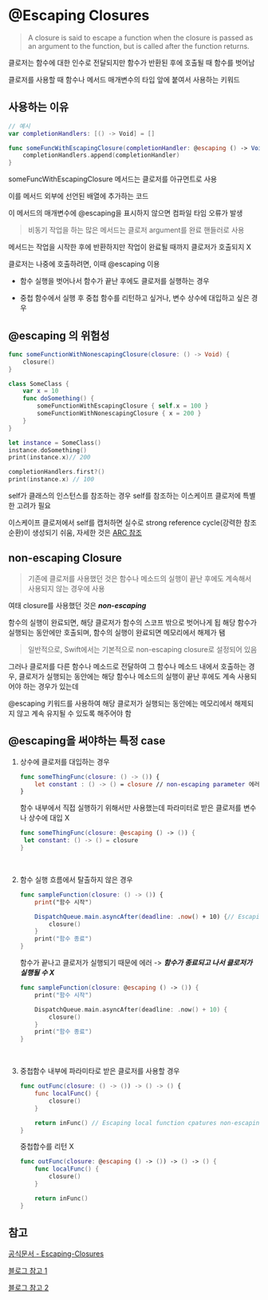 # @Escaping Closures

> A closure is said to escape a function when the closure is passed as an argument to the function, but is called after the function returns.

클로저는 함수에 대한 인수로 전달되지만 함수가 반환된 후에 호출될 때 함수를 벗어남

클로저를 사용할 때 함수나 메서드 매개변수의 타입 앞에 붙여서 사용하는 키워드

## 사용하는 이유

```swift
// 예시
var completionHandlers: [() -> Void] = []

func someFuncWithEscapingClosure(completionHandler: @escaping () -> Void) {
    completionHandlers.append(completionHandler)
}
```

someFuncWithEscapingClosure 메서드는 클로저를 아규먼트로 사용

이를 메서드 외부에 선언된 배열에 추가하는 코드

이 메서드의 매개변수에 @escaping을 표시하지 않으면 컴파일 타임 오류가 발생

> 비동기 작업을 하는 많은 메서드는 클로저 argument를 완료 핸들러로 사용

메서드는 작업을 시작한 후에 반환하지만 작업이 완료될 때까지 클로저가 호출되지 X

클로저는 나중에 호출하려면, 이때 @escaping 이용

- 함수 실행을 벗어나서 함수가 끝난 후에도 클로저를 실행하는 경우
  <br/>

- 중첩 함수에서 실행 후 중첩 함수를 리턴하고 싶거나, 변수 상수에 대입하고 싶은 경우

## @escaping 의 위험성

```swift
func someFunctionWithNonescapingClosure(closure: () -> Void) {
    closure()
}

class SomeClass {
    var x = 10
    func doSomething() {
        someFunctionWithEscapingClosure { self.x = 100 }
        someFunctionWithNonescapingClosure { x = 200 }
    }
}

let instance = SomeClass()
instance.doSomething()
print(instance.x)// 200

completionHandlers.first?()
print(instance.x) // 100
```

self가 클래스의 인스턴스를 참조하는 경우 self를 참조하는 이스케이프 클로저에 특별한 고려가 필요

이스케이프 클로저에서 self를 캡처하면 실수로 strong reference cycle(강력한 참조 순환)이 생성되기 쉬움, 자세한 것은 [ARC 참조](https://github.com/BOLTB0X/Swift_Study/tree/main/swiftGrammar/ARC)

## non-escaping Closure

> 기존에 클로저를 사용했던 것은 함수나 메소드의 실행이 끝난 후에도 계속해서 사용되지 않는 경우에 사용

여태 closure를 사용했던 것은 **_non-escaping_**

함수의 실행이 완료되면, 해당 클로저가 함수의 스코프 밖으로 벗어나게 됩 해당 함수가 실행되는 동안에만 호출되며, 함수의 실행이 완료되면 메모리에서 해제가 됌

> 일반적으로, Swift에서는 기본적으로 non-escaping closure로 설정되어 있음

그러나 클로저를 다른 함수나 메소드로 전달하여 그 함수나 메소드 내에서 호출하는 경우, 클로저가 실행되는 동안에는 해당 함수나 메소드의 실행이 끝난 후에도 계속 사용되어야 하는 경우가 있는데

@escaping 키워드를 사용하여 해당 클로저가 실행되는 동안에는 메모리에서 해제되지 않고 계속 유지될 수 있도록 해주어야 함

## @escaping을 써야하는 특정 case

1. 상수에 클로저를 대입하는 경우
   <br/>

   ```swift
   func someThingFunc(closure: () -> ()) {
       let constant : () -> () = closure // non-escaping parameter 에러
   }
   ```

   함수 내부에서 직접 실행하기 위해서만 사용했는데 파라미터로 받은 클로저를 변수나 상수에 대입 X
   <br/>

   ```swift
   func someThingFunc(closure: @escaping () -> ()) {
    let constant: () -> () = closure
   }
   ```

   <br/>

2. 함수 실행 흐름에서 탈출하지 않은 경우
   <br/>

   ```swift
   func sampleFunction(closure: () -> ()) {
       print("함수 시작")

       DispatchQueue.main.asyncAfter(deadline: .now() + 10) {// Escaping closure captures non-escaping parameter
           closure()
       }
       print("함수 종료")
   }
   ```

   함수가 끝나고 클로저가 실행되기 때문에 에러 -> **_함수가 종료되고 나서 클로저가 실행될 수 X_**
   <br/>

   ```swift
   func sampleFunction(closure: @escaping () -> ()) {
       print("함수 시작")

       DispatchQueue.main.asyncAfter(deadline: .now() + 10) {
           closure()
       }
       print("함수 종료")
   }
   ```

    <br/>

3. 중첩함수 내부에 파라미타로 받은 클로저를 사용할 경우
   <br/>

   ```swift
   func outFunc(closure: () -> ()) -> () -> () {
       func localFunc() {
           closure()
       }

       return inFunc() // Escaping local function cpatures non-escaping parameter 'closure'
   }
   ```

   중첩합수를 리턴 X
   <br/>

   ```swift
   func outFunc(closure: @escaping () -> ()) -> () -> () {
       func localFunc() {
           closure()
       }

       return inFunc()
   }
   ```

## 참고

[공식문서 - Escaping-Closures](https://docs.swift.org/swift-book/documentation/the-swift-programming-language/closures/#Escaping-Closures)

[블로그 참고 1](https://babbab2.tistory.com/82?category=828998)

[블로그 참고 2](<https://developer.apple.com/documentation/swift/assert(_:_:file:line:)>)
